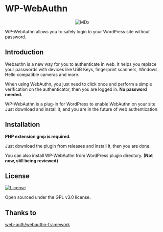 # WP-WebAuthn

<p align="center">
<img src="https://img.flyhigher.top/wwa-gh-cover.jpg" alt="MDx">
</p>

WP-WebAuthn allows you to safely login to your WordPress site without password.

## Introduction

Webauthn is a new way for you to authenticate in web. It helps you replace your passwords with devices like USB Keys, fingerprint scanners, Windows Hello compatible cameras and more.

When using WebAuthn, you just need to click once and perform a simple verification on the authenticator, then you are logged in. **No password needed.**

WP-WebAuthn is a plug-in for WordPress to enable WebAuthn on your site. Just download and install it, and you are in the future of web authentication.

## Installation

**PHP extension gmp is required.**

Just download the plugin from releases and install it, then you are done.

You can also install WP-WebAuthn from WordPress plugin directory. **(Not now, still being reviewed)**

## License

<a href="https://github.com/yrccondor/wp-webauthn/blob/master/LICENSE"><img alt="License" src="https://img.shields.io/badge/license-GPL%20V3.0-orange.svg?style=flat-square"/></a>

Open sourced under the GPL v3.0 license.

## Thanks to

[web-auth/webauthn-framework](https://github.com/web-auth/webauthn-framework)